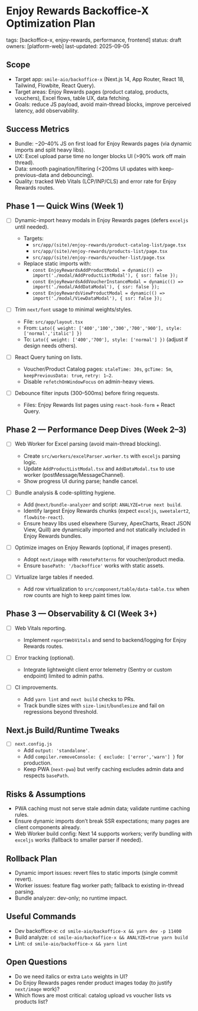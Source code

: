 # Enjoy Rewards Backoffice-X Optimization Plan

tags: [backoffice-x, enjoy-rewards, performance, frontend]
status: draft
owners: [platform-web]
last-updated: 2025-09-05

## Scope
- Target app: `smile-aio/backoffice-x` (Next.js 14, App Router, React 18, Tailwind, Flowbite, React Query).
- Target areas: Enjoy Rewards pages (product catalog, products, vouchers), Excel flows, table UX, data fetching.
- Goals: reduce JS payload, avoid main-thread blocks, improve perceived latency, add observability.

## Success Metrics
- Bundle: −20–40% JS on first load for Enjoy Rewards pages (via dynamic imports and split heavy libs).
- UX: Excel upload parse time no longer blocks UI (>90% work off main thread).
- Data: smooth pagination/filtering (<200ms UI updates with keep-previous-data and debouncing).
- Quality: tracked Web Vitals (LCP/INP/CLS) and error rate for Enjoy Rewards routes.

## Phase 1 — Quick Wins (Week 1)
- [ ] Dynamic-import heavy modals in Enjoy Rewards pages (defers `exceljs` until needed).
  - Targets:
    - `src/app/(site)/enjoy-rewards/product-catalog-list/page.tsx`
    - `src/app/(site)/enjoy-rewards/products-list/page.tsx`
    - `src/app/(site)/enjoy-rewards/voucher-list/page.tsx`
  - Replace static imports with:
    - `const EnjoyRewardsAddProductModal = dynamic(() => import('./modal/AddProductListModal'), { ssr: false });`
    - `const EnjoyRewardsAddVoucherInstanceModal = dynamic(() => import('./modal/AddDataModal'), { ssr: false });`
    - `const EnjoyRewardsViewProductModal = dynamic(() => import('./modal/ViewDataModal'), { ssr: false });`

- [ ] Trim `next/font` usage to minimal weights/styles.
  - File: `src/app/layout.tsx`
  - From: `Lato({ weight: ['400','100','300','700','900'], style: ['normal','italic'] })`
  - To: `Lato({ weight: ['400','700'], style: ['normal'] })` (adjust if design needs others).

- [ ] React Query tuning on lists.
  - Voucher/Product Catalog pages: `staleTime: 30s`, `gcTime: 5m`, `keepPreviousData: true`, `retry: 1–2`.
  - Disable `refetchOnWindowFocus` on admin-heavy views.

- [ ] Debounce filter inputs (300–500ms) before firing requests.
  - Files: Enjoy Rewards list pages using `react-hook-form` + React Query.

## Phase 2 — Performance Deep Dives (Week 2–3)
- [ ] Web Worker for Excel parsing (avoid main-thread blocking).
  - Create `src/workers/excelParser.worker.ts` with `exceljs` parsing logic.
  - Update `AddProductListModal.tsx` and `AddDataModal.tsx` to use worker (postMessage/MessageChannel).
  - Show progress UI during parse; handle cancel.

- [ ] Bundle analysis & code-splitting hygiene.
  - Add `@next/bundle-analyzer` and script: `ANALYZE=true next build`.
  - Identify largest Enjoy Rewards chunks (expect `exceljs`, `sweetalert2`, `flowbite-react`).
  - Ensure heavy libs used elsewhere (Survey, ApexCharts, React JSON View, Quill) are dynamically imported and not statically included in Enjoy Rewards bundles.

- [ ] Optimize images on Enjoy Rewards (optional, if images present).
  - Adopt `next/image` with `remotePatterns` for voucher/product media.
  - Ensure `basePath: '/backoffice'` works with static assets.

- [ ] Virtualize large tables if needed.
  - Add row virtualization to `src/component/table/data-table.tsx` when row counts are high to keep paint times low.

## Phase 3 — Observability & CI (Week 3+)
- [ ] Web Vitals reporting.
  - Implement `reportWebVitals` and send to backend/logging for Enjoy Rewards routes.

- [ ] Error tracking (optional).
  - Integrate lightweight client error telemetry (Sentry or custom endpoint) limited to admin paths.

- [ ] CI improvements.
  - Add `yarn lint` and `next build` checks to PRs.
  - Track bundle sizes with `size-limit`/`bundlesize` and fail on regressions beyond threshold.

## Next.js Build/Runtime Tweaks
- [ ] `next.config.js`
  - Add `output: 'standalone'`.
  - Add `compiler.removeConsole: { exclude: ['error','warn'] }` for production.
  - Keep PWA (`next-pwa`) but verify caching excludes admin data and respects `basePath`.

## Risks & Assumptions
- PWA caching must not serve stale admin data; validate runtime caching rules.
- Ensure dynamic imports don’t break SSR expectations; many pages are client components already.
- Web Worker build config: Next 14 supports workers; verify bundling with `exceljs` works (fallback to smaller parser if needed).

## Rollback Plan
- Dynamic import issues: revert files to static imports (single commit revert).
- Worker issues: feature flag worker path; fallback to existing in-thread parsing.
- Bundle analyzer: dev-only; no runtime impact.

## Useful Commands
- Dev backoffice-x: `cd smile-aio/backoffice-x && yarn dev -p 11400`
- Build analyze: `cd smile-aio/backoffice-x && ANALYZE=true yarn build`
- Lint: `cd smile-aio/backoffice-x && yarn lint`

## Open Questions
- Do we need italics or extra `Lato` weights in UI?
- Do Enjoy Rewards pages render product images today (to justify `next/image` work)?
- Which flows are most critical: catalog upload vs voucher lists vs products list?

